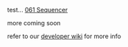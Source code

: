 test...
[061 Sequencer](https://raw.githubusercontent.com/8BitMixtape/NeoUserDocs/master/hexs/061_8NeoPixelSequencer_dusjagrMod2.hex)

more coming soon

refer to our [developer wiki](http://wiki.8bitmixtape.cc/#/) for more info